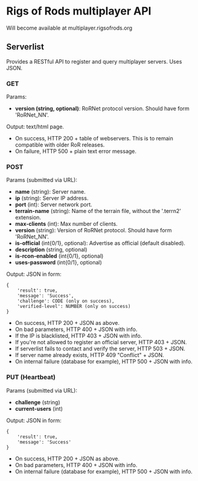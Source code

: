 # Rigs of Rods multiplayer API

Will become available at multiplayer.rigsofrods.org

## Serverlist

Provides a RESTful API to register and query multiplayer servers. Uses JSON.

### GET

Params:
- **version (string, optional)**: RoRNet protocol version. Should have form 'RoRNet_NN'.

Output: text/html page.

- On success, HTTP 200 + table of webservers.
    This is to remain compatible with older RoR releases.
- On failure, HTTP 500 + plain text error message.

### POST

Params (submitted via URL):
- **name** (string): Server name. 
- **ip** (string): Server IP address.
- **port** (int): Server network port.
- **terrain-name** (string): Name of the terrain file, without the '.terrn2' extension.
- **max-clients** (int): Max number of clients.
- **version** (string): Version of RoRNet protocol. Should have form 'RoRNet_NN'.
- **is-official** (int{0/1}, optional): Advertise as official (default disabled).
- **description** (string, optional)
- **is-rcon-enabled** (int{0/1}, optional)
- **uses-password** (int{0/1}, optional)

Output: JSON in form:

    {
        'result': true,
        'message': 'Success',
        'challenge': CODE (only on success),
        'verified-level': NUMBER (only on success)
    }
    
- On success, HTTP 200 + JSON as above.
- On bad parameters, HTTP 400 + JSON with info.
- If the IP is blacklisted, HTTP 403 + JSON with info.
- If you're not allowed to register an official server, HTTP 403 + JSON.
- If serverlist fails to contact and verify the server, HTTP 503 + JSON.
- If server name already exists, HTTP 409 "Conflict" + JSON.
- On internal failure (database for example), HTTP 500 + JSON with info.

### PUT (Heartbeat)

Params (submitted via URL):
- **challenge** (string)
- **current-users** (int)

Output: JSON in form:

    {
        'result': true,
        'message': 'Success'
    }

- On success, HTTP 200 + JSON as above.
- On bad parameters, HTTP 400 + JSON with info.
- On internal failure (database for example), HTTP 500 + JSON with info.